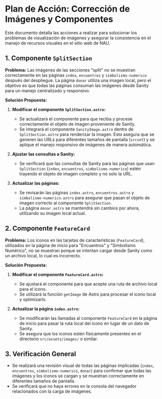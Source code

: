 # Plan de Acción: Corrección de Imágenes y Componentes

Este documento detalla las acciones a realizar para solucionar los problemas de visualización de imágenes y asegurar la consistencia en el manejo de recursos visuales en el sitio web de NAU.

## 1. Componente `SplitSection`

**Problema:** Las imágenes de las secciones "split" no se muestran correctamente en las páginas `index`, `encuentros` y `simbolismo-numerico` después del despliegue. La página `donar` utiliza una imagen local, pero el objetivo es que todas las páginas consuman las imágenes desde Sanity para un manejo centralizado y responsivo.

**Solución Propuesta:**

1.  **Modificar el componente `SplitSection.astro`:**
    *   Se actualizará el componente para que reciba y procese correctamente el objeto de imagen proveniente de Sanity.
    *   Se integrará el componente `SanityImage.astro` dentro de `SplitSection.astro` para renderizar la imagen. Esto asegura que se generen las URLs para diferentes tamaños de pantalla (`srcset`) y se aplique el manejo responsivo de imágenes de manera automática.

2.  **Ajustar las consultas a Sanity:**
    *   Se verificará que las consultas de Sanity para las páginas que usan `SplitSection` (`index`, `encuentros`, `simbolismo-numerico`) estén trayendo el objeto de imagen completo y no solo la URL.

3.  **Actualizar las páginas:**
    *   Se revisarán las páginas `index.astro`, `encuentros.astro` y `simbolismo-numerico.astro` para asegurar que pasan el objeto de imagen correcto al componente `SplitSection`.
    *   La página `donar.astro` se mantendrá sin cambios por ahora, utilizando su imagen local actual.

## 2. Componente `FeatureCard`

**Problema:** Los iconos en las tarjetas de características (`FeatureCard`), utilizados en la página de inicio para "Encuentros" y "Simbolismo Numérico", no se muestran porque se intentan cargar desde Sanity como un archivo local, lo cual es incorrecto.

**Solución Propuesta:**

1.  **Modificar el componente `FeatureCard.astro`:**
    *   Se ajustará el componente para que acepte una ruta de archivo local para el icono.
    *   Se utilizará la función `getImage` de Astro para procesar el icono local y optimizarlo.

2.  **Actualizar la página `index.astro`:**
    *   Se modificarán las llamadas al componente `FeatureCard` en la página de inicio para pasar la ruta local del icono en lugar de un dato de Sanity.
    *   Se asegura que los iconos estén físicamente presentes en el directorio `src/assets/images/` o similar.

## 3. Verificación General

*   Se realizará una revisión visual de todas las páginas implicadas (`index`, `encuentros`, `simbolismo-numerico`, `donar`) para confirmar que todas las imágenes y los iconos se cargan y se muestran correctamente en diferentes tamaños de pantalla.
*   Se verificará que no haya errores en la consola del navegador relacionados con la carga de imágenes.
